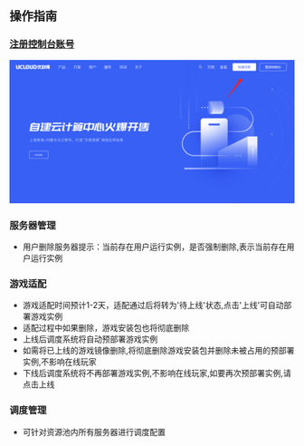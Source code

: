 ## 操作指南
### [注册控制台账号](https://console.ucloud.cn/uphone/server)
 ![img](images/signin1.png)
 
### 服务器管理
* 用户删除服务器提示：当前存在用户运行实例，是否强制删除,表示当前存在用户运行实例

### 游戏适配
* 游戏适配时间预计1-2天，适配通过后将转为'待上线'状态,点击'上线'可自动部署游戏实例
* 适配过程中如果删除，游戏安装包也将彻底删除
* 上线后调度系统将自动预部署游戏实例
* 如需将已上线的游戏镜像删除,将彻底删除游戏安装包并删除未被占用的预部署实例,不影响在线玩家
* 下线后调度系统将不再部署游戏实例,不影响在线玩家,如要再次预部署实例,请点击上线
 
### 调度管理
* 可针对资源池内所有服务器进行调度配置
